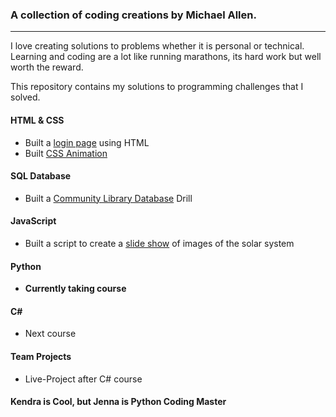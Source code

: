 ### A collection of coding creations by Michael Allen.
***

I love creating solutions to problems whether it is personal or technical. Learning and coding are a lot like running marathons, its hard work but well worth the reward.

This repository contains my solutions to programming challenges that I solved.

#### HTML & CSS

* Built a [login page](/HTML-CSS/Login-Page) using HTML
* Built [CSS Animation](/HTML-CSS/CSS-Animation)

#### SQL Database
* Built a [Community Library Database](/SQL/Library-Pratical) Drill

#### JavaScript
* Built a script to create a [slide show](/JavaScript/Image-Slide-Show) of images of the solar system

#### Python
* __Currently taking course__

#### C\# 
* Next course

#### Team Projects
* Live-Project after C# course

#### Kendra is Cool, but Jenna is Python Coding Master


